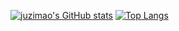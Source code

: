 [![juzimao's GitHub stats](https://github-readme-stats.vercel.app/api?username=106umao&show_icons=true&theme=radical&count_private=false&show_owner=false)](https://github.com/106umao/juzimao)
[![Top Langs](https://github-readme-stats.vercel.app/api/top-langs/?username=106umao&hide=javascript,html,vue,php,ruby,css)](https://github.com/106umao/juzimao)
